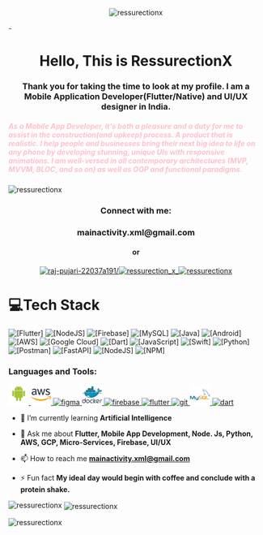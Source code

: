 <p align="left">
</p>
<p align="center">  <img src=https://user-images.githubusercontent.com/56448015/170708992-b7359ef0-7424-4b81-a271-263502c9d6b5.png
 alt="ressurectionx" /></p>
-<h1 align="center">Hello, This is RessurectionX</h1>
<h3 align="center">Thank you for taking the time to look at my profile.
I am a Mobile Application Developer(Flutter/Native) and UI/UX designer in India.</h3>

<h5 align="left" style="color:pink">
As a Mobile App Developer, it's both a pleasure and a duty for me 
to assist in the construction(and upkeep) process. A product that is realistic.
I help people and businesses bring their next big idea to life on 
any phone by developing stunning, unique UIs with responsive animations.
I am well-versed in all contemporary architectures 
(MVP, MVVM, BLOC, and so on) as well as OOP and functional paradigms.
</h5>




<p align="left"> <img src="https://komarev.com/ghpvc/?username=ressurectionx&label=Profile%20views&color=0e75b6&style=flat" alt="ressurectionx" /> </p>



<h3 align="center">Connect with me:</h3>
<h3 align="center">mainactivity.xml@gmail.com</h3>


<h4 align="center">or</h4>

 <p align="center">
<a href="https://linkedin.com/in/raj-pujari-22037a191/" target="blank"> <img align="center" src="https://raw.githubusercontent.com/rahuldkjain/github-profile-readme-generator/master/src/images/icons/Social/linked-in-alt.svg" alt="raj-pujari-22037a191/" height="50" width="70" /></a><a href="https://instagram.com/ressurection_x_" target="blank"><img align="center" src="https://raw.githubusercontent.com/rahuldkjain/github-profile-readme-generator/master/src/images/icons/Social/instagram.svg" alt="ressurection_x_" height="50" width="70" /></a><a href="https://dribbble.com/ressurectionx" target="blank"><img align="center" src="https://raw.githubusercontent.com/rahuldkjain/github-profile-readme-generator/master/src/images/icons/Social/dribbble.svg" alt="ressurectionx" height="50" width="70" /></a>
</p>

# 💻Tech Stack
![[Flutter]](https://img.shields.io/badge/Flutter-%2302569B.svg?style=for-the-badge&logo=Flutter&logoColor=white)
![[NodeJS]](https://img.shields.io/badge/node.js-6DA55F?style=for-the-badge&logo=node.js&logoColor=white)
![[Firebase]](https://img.shields.io/badge/firebase-%23039BE5.svg?style=for-the-badge&logo=firebase&logoColor=white)
![[MySQL]](https://img.shields.io/badge/mysql-%2300f.svg?style=for-the-badge&logo=mysql&logoColor=white)
![[Java]](https://img.shields.io/badge/java-%23ED8B00.svg?style=for-the-badge&logo=java&logoColor=white) ![[Android]](https://img.shields.io/badge/android-%239C47B0.svg?style=for-the-badge&logo=android&logoColor=white) 
![[AWS]](https://img.shields.io/badge/AWS-%23FF9900.svg?style=for-the-badge&logo=amazon-aws&logoColor=white)
![[Google Cloud]](https://img.shields.io/badge/Google%20Cloud-%234285F4.svg?style=for-the-badge&logo=google-cloud&logoColor=white)
![[Dart]](https://img.shields.io/badge/dart-%230175C2.svg?style=for-the-badge&logo=dart&logoColor=white)
![[JavaScript]](https://img.shields.io/badge/javascript-%23323330.svg?style=for-the-badge&logo=javascript&logoColor=%23F7DF1E)
![[Swift]](https://img.shields.io/badge/swift-F54A2A?style=for-the-badge&logo=swift&logoColor=white)
![[Python]](https://img.shields.io/badge/python-3670A0?style=for-the-badge&logo=python&logoColor=ffdd54)
![[Postman]](https://img.shields.io/badge/Postman-FF6C37?style=for-the-badge&logo=postman&logoColor=white)
![[FastAPI]](https://img.shields.io/badge/FastAPI-005571?style=for-the-badge&logo=fastapi)
![[NodeJS]](https://img.shields.io/badge/node.js-6DA55F?style=for-the-badge&logo=node.js&logoColor=white) ![[NPM]](https://img.shields.io/badge/NPM-%23000000.svg?style=for-the-badge&logo=npm&logoColor=white)




<h3>Languages and Tools:</h3>
<p align="left">
  <a href="https://developer.android.com" target="_blank" rel="noreferrer"> 
    <img src="https://raw.githubusercontent.com/devicons/devicon/master/icons/android/android-original-wordmark.svg" alt="android" width="40" height="40"/> 
  </a>
  <a href="https://aws.amazon.com" target="_blank" rel="noreferrer"> 
    <img src="https://raw.githubusercontent.com/devicons/devicon/master/icons/amazonwebservices/amazonwebservices-original-wordmark.svg" alt="aws" width="40" height="40"/> 
  </a>
  <a href="https://www.figma.com/" target="_blank" rel="noreferrer"> 
    <img src="https://www.vectorlogo.zone/logos/figma/figma-icon.svg" alt="figma" width="40" height="40"/> 
  </a>
  <a href="https://www.docker.com/" target="_blank" rel="noreferrer"> 
    <img src="https://raw.githubusercontent.com/devicons/devicon/master/icons/docker/docker-original-wordmark.svg" alt="docker" width="40" height="40"/> 
  </a>
  <a href="https://firebase.google.com/" target="_blank" rel="noreferrer"> 
    <img src="https://www.vectorlogo.zone/logos/firebase/firebase-icon.svg" alt="firebase" width="40" height="40"/> 
  </a>
  <a href="https://flutter.dev" target="_blank" rel="noreferrer"> 
    <img src="https://www.vectorlogo.zone/logos/flutterio/flutterio-icon.svg" alt="flutter" width="40" height="40"/> 
  </a>
  <a href="https://git-scm.com/" target="_blank" rel="noreferrer"> 
    <img src="https://www.vectorlogo.zone/logos/git-scm/git-scm-icon.svg" alt="git" width="40" height="40"/> 
  </a>
  <a href="https://www.mysql.com/" target="_blank" rel="noreferrer"> 
    <img src="https://raw.githubusercontent.com/devicons/devicon/master/icons/mysql/mysql-original-wordmark.svg" alt="mysql" width="40" height="40"/> 
  </a>
  <a href="https://dart.dev" target="_blank" rel="noreferrer"> 
    <img src="https://www.vectorlogo.zone/logos/dartlang/dartlang-icon.svg" alt="dart" width="40" height="40"/> 
  </a>
</p>


  

- 🔭 I’m currently learning **Artificial Intelligence**

- 💬 Ask me about **Flutter, Mobile App Development, Node. Js, Python, AWS, GCP, Micro-Services, Firebase, UI/UX**

- 📫 How to reach me **mainactivity.xml@gmail.com**

- ⚡ Fun fact **My ideal day would begin with coffee and conclude with a protein shake.**

<p><img align="left" src="https://github-readme-stats.vercel.app/api/top-langs?username=ressurectionx&show_icons=true&locale=en&layout=compact" alt="ressurectionx" /></p>

<p>&nbsp;<img align="center" src="https://github-readme-stats.vercel.app/api?username=ressurectionx&show_icons=true&locale=en" alt="ressurectionx" /></p>

<p><img align="center" src="https://github-readme-streak-stats.herokuapp.com/?user=ressurectionx&" alt="ressurectionx" /></p>
